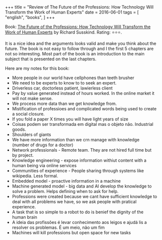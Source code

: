 +++
title = "Review of The Future of the Professions: How Technology Will Transform the Work of Human Experts"
date = 2016-06-01
tags = [
    "english",
    "books",
]
+++

Book: [The Future of the Professions: How Technology Will Transform the Work of Human Experts](https://www.goodreads.com/book/show/23462787) by Richard Susskind. Rating: ⭐️⭐️⭐️.

It is a nice idea and the arguments looks valid and make you think about the future.
The book is not easy to follow through and I the first 5 chapters are not so interesting. Most part of the book is an introduction to the main subject that is presented on the last chapters.

Here are my notes for this book:

- More people in our world have cellphones than teeth brusher
- We need to be experts to know to to seek an expert.
- Driverless car, doctorless patient, lawierless client
- Pay by value generated instead of hours worked. In the online market it will not make sense.
- We process more data than we get knowledge from.
- Mistification of professioes and complicated words being used to create a social closure.
- If you fold a paper X times you will have light years of size
- Coisas podem ser transformada em digital mas o objeto não. Industrial goods.
- Shoulders of giants
- We have more information than we crn manage with knowledge (number of drugs for a doctor)
- Network professionals - Remote team. They are not hired full time but by project.
- Knowledge engineering - expose information withiut content with a human being via online services
- Communities of experience - People sharing through systems like wikipedia. Less formal.
- Embedded model - proactive information in a machine
- Machine generated model - big data and AI develop the knowledge to solve a problem. Helps defining when to ask for help.
- Professions were created because we cant have sufficient knowledge to deal with all problems we have, so we ask people with pratical experience.
- A task that is so simple to a robot to do is benief the dignity of the human brain
- A ideia das profissões é levar conhecimento aos leigos e ajudá lis a resolver os problemas. É um meio, não um fim
- Machines will kill professions but open space for new tasks
